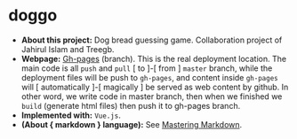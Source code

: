 # doggo

* **About this project:** Dog bread guessing game. Collaboration project of Jahirul Islam and Treegb.
* **Webpage:** [Gh-pages](https://treegb.github.io/doggo/index.html) (branch). This is the real deployment location. The main code is all <code>push</code> and <code>pull</code> [ to ]-[ from ] <code>master</code> branch, while the deployment files will be push to <code>gh-pages</code>, and content inside <code>gh-pages</code> will [ automatically ]-[ magically ] be served as web content by github. In other word, we write code in master branch, then when we finished we <code>build</code> (generate html files) then push it to gh-pages branch.
* **Implemented with:** <code>Vue.js</code>.
* **(About { markdown } language):** See [Mastering Markdown](https://guides.github.com/features/mastering-markdown/).
